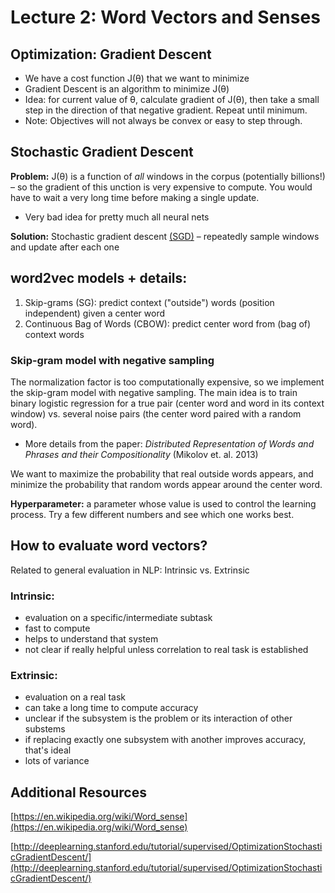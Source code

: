 # Lecture 2: Word Vectors and Senses

## Optimization: Gradient Descent

- We have a cost function J(θ) that we want to minimize
- Gradient Descent is an algorithm to minimize J(θ)
- Idea: for current value of θ, calculate gradient of J(θ), then take a small step in the direction of that negative gradient. Repeat until minimum.
- Note: Objectives will not always be convex or easy to step through.

## Stochastic Gradient Descent

**Problem:** J(θ) is a function of *all* windows in the corpus (potentially billions!) – so the gradient of this unction is very expensive to compute. You would have to wait a very long time before making a single update.

- Very bad idea for pretty much all neural nets

**Solution:** Stochastic gradient descent [(SGD)](https://en.wikipedia.org/wiki/Stochastic_gradient_descent) – repeatedly sample windows and update after each one

## word2vec models + details:

1. Skip-grams (SG): predict context ("outside") words (position independent) given a center word
2. Continuous Bag of Words (CBOW): predict center word from (bag of) context words

### Skip-gram model with negative sampling

The normalization factor is too computationally expensive, so we implement the skip-gram model with negative sampling. The main idea is to train binary logistic regression for a true pair (center word and word in its context window) vs. several noise pairs (the center word paired with a random word).

- More details from the paper: *Distributed Representation of Words and Phrases and their Compositionality* (Mikolov et. al. 2013)

We want to maximize the probability that real outside words appears, and minimize the probability that random words appear around the center word.

**Hyperparameter:** a parameter whose value is used to control the learning process. Try a few different numbers and see which one works best.

## How to evaluate word vectors?

Related to general evaluation in NLP: Intrinsic vs. Extrinsic

### Intrinsic:

- evaluation on a specific/intermediate subtask
- fast to compute
- helps to understand that system
- not clear if really helpful unless correlation to real task is established

### Extrinsic:

- evaluation on a real task
- can take a long time to compute accuracy
- unclear if the subsystem is the problem or its interaction of other substems
- if replacing exactly one subsystem with another improves accuracy, that's ideal
- lots of variance

## Additional Resources

[https://en.wikipedia.org/wiki/Word_sense](https://en.wikipedia.org/wiki/Word_sense)

[http://deeplearning.stanford.edu/tutorial/supervised/OptimizationStochasticGradientDescent/](http://deeplearning.stanford.edu/tutorial/supervised/OptimizationStochasticGradientDescent/)